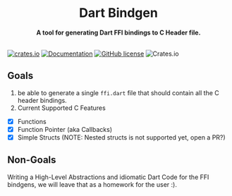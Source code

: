 <h1 align="center">Dart Bindgen</h1>
<div align="center">
  <strong>
        A tool for generating Dart FFI bindings to C Header file.
  </strong>

</div>

<br />

[![crates.io](https://img.shields.io/crates/v/dart-bindgen.svg)](https://crates.io/crates/dart-bindgen)
[![Documentation](https://docs.rs/dart-bindgen/badge.svg)](https://docs.rs/dart-bindgen)
[![GitHub license](https://img.shields.io/github/license/sunshine-protocol/dart-bindgen)](https://github.com/sunshine-protocol/dart-bindgen/blob/master/LICENSE)
![Crates.io](https://img.shields.io/crates/d/dart-bindgen)

## Goals

1. be able to generate a single `ffi.dart` file that should contain all the C header bindings.
2. Current Supported C Features

- [x] Functions
- [x] Function Pointer (aka Callbacks)
- [x] Simple Structs (NOTE: Nested structs is not supported yet, open a PR?)

## Non-Goals

Writing a High-Level Abstractions and idiomatic Dart Code for the FFI bindgens, we will leave that as a homework for the user :).
